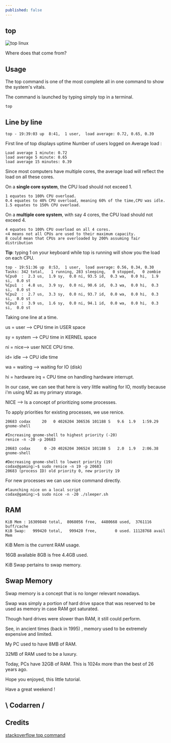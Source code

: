 ```yaml
---
published: false
---
```

## top
![top linux](https://github.com/codarrenvelvindron/codarrenvelvindron.github.io/raw/master/images/top_snap.png)

Where does that come from?

## Usage
The top command is one of the most complete all in one command to show the system's vitals.

The command is launched by typing simply top in a terminal.
```
top
```
## Line by line
```
top - 19:39:03 up  8:41,  1 user,  load average: 0.72, 0.65, 0.39
```
First line of top displays uptime
Number of users logged on
Average load : 

```
Load average 1 minute: 0.72
load average 5 minute: 0.65
load average 15 minutes: 0.39
```
Since most computers have multiple cores, the average load will reflect the load on all these cores.

On a **single core system**, the CPU load should not exceed 1.
```
1 equates to 100% CPU overload.
0.4 equates to 40% CPU overload, meaning 60% of the time,CPU was idle.
1.5 equates to 150% CPU overload.
```
On a **multiple core system**, with say 4 cores, the CPU load should not exceed 4.
```
4 equates to 100% CPU overload on all 4 cores.
<4 means not all CPUs are used to their maximum capacity.
8 could mean that CPUs are overloaded by 200% assuming fair distribution 
```
**Tip**: typing 1 on your keyboard while top is running will show you the load on each CPU.
```
top - 19:51:36 up  8:53,  1 user,  load average: 0.56, 0.34, 0.30
Tasks: 342 total,   1 running, 283 sleeping,   0 stopped,   0 zombie
%Cpu0  :  2.3 us,  1.9 sy,  0.0 ni, 93.5 id,  0.3 wa,  0.0 hi,  1.9 si,  0.0 st
%Cpu1  :  4.8 us,  3.9 sy,  0.0 ni, 90.6 id,  0.3 wa,  0.0 hi,  0.3 si,  0.0 st
%Cpu2  :  2.7 us,  3.3 sy,  0.0 ni, 93.7 id,  0.0 wa,  0.0 hi,  0.3 si,  0.0 st
%Cpu3  :  3.9 us,  1.6 sy,  0.0 ni, 94.1 id,  0.0 wa,  0.0 hi,  0.3 si,  0.0 st
```

Taking one line at a time.

us = user --> CPU time in USER space

sy = system --> CPU time in KERNEL space

ni = nice--> user NICE CPU time.

id= idle --> CPU idle time

wa = waiting --> waiting for IO (disk)

hi = hardware irq = CPU time on handling hardware interrupt.


In our case, we can see that here is very little waiting for IO, mostly because i'm using M2 as my primary storage.

NICE --> Is a concept of prioritizing some processes.

To apply priorities for existing processes, we use renice.

```
20683 codax     20   0 4026204 306536 101188 S   9.6  1.9   1:59.29 gnome-shell                      

#Increasing gnome-shell to highest priority (-20)
renice -n -20 -p 20683

20683 codax      0 -20 4026204 306524 101188 S   2.0  1.9   2:06.38 gnome-shell                      

#Decreasing gnome-shell to lowest priority (19)
codax@gaming:~$ sudo renice -n 19 -p 20683
20683 (process ID) old priority 0, new priority 19

```
For new processes we can use nice command directly.
```
#launching nice on a local script
codax@gaming:~$ sudo nice -n -20 ./sleeper.sh
```

## RAM
```
KiB Mem : 16309840 total,  8068056 free,  4480668 used,  3761116 buff/cache
KiB Swap:   999420 total,   999420 free,        0 used. 11128768 avail Mem
```
KiB Mem is the current RAM usage.

16GB available
8GB is free
4.4GB used.

KiB Swap pertains to swap memory.


## Swap Memory
Swap memory is a concept that is no longer relevant nowadays.

Swap was simply a portion of hard drive space that was reserved to be used as memory in case RAM got saturated.

Though hard drives were slower than RAM, it still could perform.

See, in ancient times (back in 1995) , memory used to be extremely expensive and limited.

My PC used to have 8MB of RAM.

32MB of RAM used to be a luxury.

Today, PCs have 32GB of RAM. This is 1024x more than the best of 26 years ago.

Hope you enjoyed, this little tutorial.

Have a great weekend !

## \ Codarren /

## Credits
[stackoverflow top command](https://unix.stackexchange.com/questions/18918/linux-top-command-what-are-us-sy-ni-id-wa-hi-si-and-st-for-cpu-usage)

